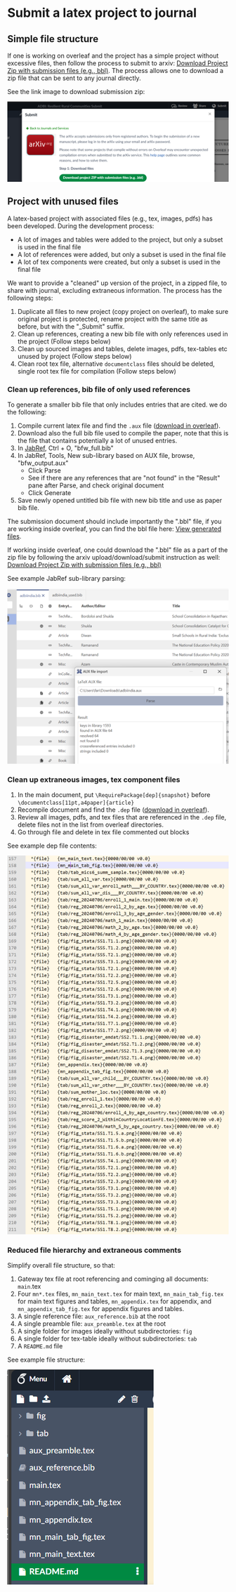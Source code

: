 # Submit a latex project to journal

## Simple file structure

If one is working on overleaf and the project has a simple project without excessive files, then follow the process to submit to arxiv: [Download Project Zip with submission files (e.g., bbl)](https://www.overleaf.com/learn/how-to/Exporting_your_work_from_Overleaf). The process allows one to download a zip file that can be sent to any journal directly.

See the link image to download submission zip:

![overleaf-bbl-image](_img/overleaf_arxiv.png)

## Project with unused files

A latex-based project with associated files (e.g., tex, images, pdfs) has been developed. During the development process:

- A lot of images and tables were added to the project, but only a subset is used in the final file
- A lot of references were added, but only a subset is used in the final file
- A lot of tex components were created, but only a subset is used in the final file

We want to provide a "cleaned" up version of the project, in a zipped file, to share with journal, excluding extraneous information. The process has the following steps:

1. Duplicate all files to new project (copy project on overleaf), to make sure original project is protected, rename project with the same title as before, but with the "_Submit" suffix.
2. Clean up references, creating a new bib file with only references used in the project (Follow steps below)
3. Clean up sourced images and tables, delete images, pdfs, tex-tables etc unused by project (Follow steps below)
4. Clean root tex file, alternative `documentclass` files should be deleted, single root tex file for compilation (Follow steps below)

### Clean up references, bib file of only used references

To generate a smaller bib file that only includes entries that are cited. we do the following:

1. Compile current latex file and find the `.aux` file ([download in overleaf](https://www.overleaf.com/learn/how-to/View_generated_files)).
2. Download also the full bib file used to compile the paper, note that this is the file that contains potentially a lot of unused entries.
3. In [JabRef](https://www.jabref.org/), Ctrl + O, "bfw_full.bib"
4. In JabRef, Tools, New sub-library based on AUX file, browse, "bfw_output.aux"
    - Click Parse
    - See if there are any references that are "not found" in the "Result" pane after Parse, and check original document
    - Click Generate
5. Save newly opened untitled bib file with new bib title and use as paper bib file.

The submission document should include importantly the ".bbl" file, if you are working inside overleaf, you can find the bbl file here: [View generated files](https://www.overleaf.com/learn/how-to/View_generated_files).

If working inside overleaf, one could download the ".bbl" file as a part of the zip file by following the arxiv upload/download/submit instruction as well: [Download Project Zip with submission files (e.g., bbl)](https://www.overleaf.com/learn/how-to/Exporting_your_work_from_Overleaf)

See example JabRef sub-library parsing:

![jabref-image](_img/jabref_exa.png)

### Clean up extraneous images, tex component files

1. In the main document, put `\RequirePackage[dep]{snapshot}` before `\documentclass[11pt,a4paper]{article}`
2. Recompile document and find the `.dep` file ([download in overleaf](https://www.overleaf.com/learn/how-to/View_generated_files)).
3. Review all images, pdfs, and tex files that are referenced in the `.dep` file, delete files not in the list from overleaf directories.
4. Go through file and delete in tex file commented out blocks

See example dep file contents:

![dep-image](_img/dep_exa.png)

### Reduced file hierarchy and extraneous comments

Simplify overall file structure, so that:

1. Gateway tex file at root referencing and cominging all documents: `main`.tex
2. Four `mn*.tex` files, `mn_main_text.tex` for main text, `mn_main_tab_fig.tex` for main text figures and tables, `mn_appendix.tex` for appendix, and `mn_appendix_tab_fig.tex` for appendix figures and tables.
3. A single reference file: `aux_reference.bib` at the root
4. A single preamble file: `aux_preamble.tex` at the root
5. A single folder for images ideally without subdirectories: `fig`
6. A single folder for tex-table ideally without subdirectories: `tab`
7. A `README.md` file

See example file structure:

![dep-image](_img/overleaf.png)